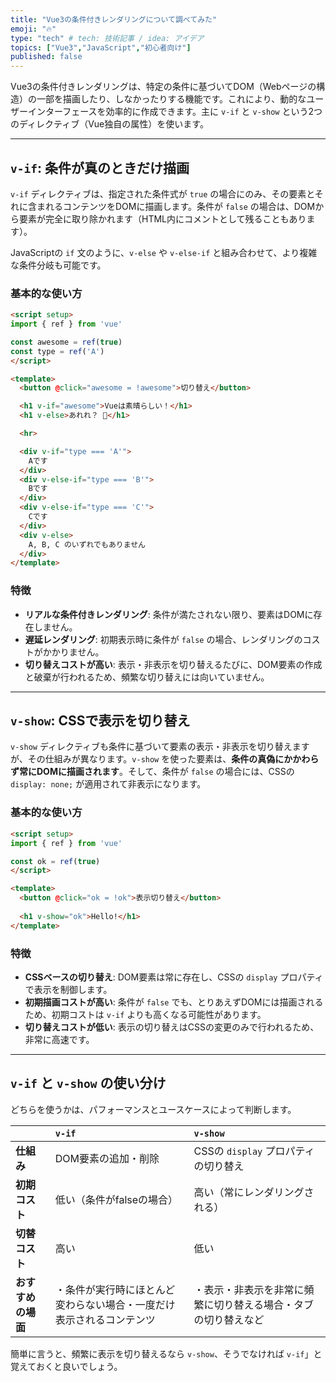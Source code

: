 ```yaml
---
title: "Vue3の条件付きレンダリングについて調べてみた"
emoji: "🔥"
type: "tech" # tech: 技術記事 / idea: アイデア
topics: ["Vue3","JavaScript","初心者向け"]
published: false
---
```


Vue3の条件付きレンダリングは、特定の条件に基づいてDOM（Webページの構造）の一部を描画したり、しなかったりする機能です。これにより、動的なユーザーインターフェースを効率的に作成できます。主に `v-if` と `v-show` という2つのディレクティブ（Vue独自の属性）を使います。

-----

## `v-if`: 条件が真のときだけ描画

`v-if` ディレクティブは、指定された条件式が `true` の場合にのみ、その要素とそれに含まれるコンテンツをDOMに描画します。条件が `false` の場合は、DOMから要素が完全に取り除かれます（HTML内にコメントとして残ることもあります）。

JavaScriptの `if` 文のように、`v-else` や `v-else-if` と組み合わせて、より複雑な条件分岐も可能です。

### **基本的な使い方**

```html
<script setup>
import { ref } from 'vue'

const awesome = ref(true)
const type = ref('A')
</script>

<template>
  <button @click="awesome = !awesome">切り替え</button>

  <h1 v-if="awesome">Vueは素晴らしい！</h1>
  <h1 v-else>あれれ？ 🤔</h1>

  <hr>

  <div v-if="type === 'A'">
    Aです
  </div>
  <div v-else-if="type === 'B'">
    Bです
  </div>
  <div v-else-if="type === 'C'">
    Cです
  </div>
  <div v-else>
    A, B, C のいずれでもありません
  </div>
</template>
```

### **特徴**

  * **リアルな条件付きレンダリング**: 条件が満たされない限り、要素はDOMに存在しません。
  * **遅延レンダリング**: 初期表示時に条件が `false` の場合、レンダリングのコストがかかりません。
  * **切り替えコストが高い**: 表示・非表示を切り替えるたびに、DOM要素の作成と破棄が行われるため、頻繁な切り替えには向いていません。

-----

## `v-show`: CSSで表示を切り替え

`v-show` ディレクティブも条件に基づいて要素の表示・非表示を切り替えますが、その仕組みが異なります。`v-show` を使った要素は、**条件の真偽にかかわらず常にDOMに描画されます**。そして、条件が `false` の場合には、CSSの `display: none;` が適用されて非表示になります。

### **基本的な使い方**

```html
<script setup>
import { ref } from 'vue'

const ok = ref(true)
</script>

<template>
  <button @click="ok = !ok">表示切り替え</button>
  
  <h1 v-show="ok">Hello!</h1>
</template>
```

### **特徴**

  * **CSSベースの切り替え**: DOM要素は常に存在し、CSSの `display` プロパティで表示を制御します。
  * **初期描画コストが高い**: 条件が `false` でも、とりあえずDOMには描画されるため、初期コストは `v-if` よりも高くなる可能性があります。
  * **切り替えコストが低い**: 表示の切り替えはCSSの変更のみで行われるため、非常に高速です。

-----

## `v-if` と `v-show` の使い分け

どちらを使うかは、パフォーマンスとユースケースによって判断します。

| | `v-if` | `v-show` |
| :--- | :--- | :--- |
| **仕組み** | DOM要素の追加・削除 | CSSの `display` プロパティの切り替え |
| **初期コスト** | 低い（条件がfalseの場合） | 高い（常にレンダリングされる） |
| **切替コスト** | 高い | 低い |
| **おすすめの場面** | ・条件が実行時にほとんど変わらない場合・一度だけ表示されるコンテンツ | ・表示・非表示を非常に頻繁に切り替える場合・タブの切り替えなど |

簡単に言うと、頻繁に表示を切り替えるなら `v-show`、そうでなければ `v-if`」と覚えておくと良いでしょう。